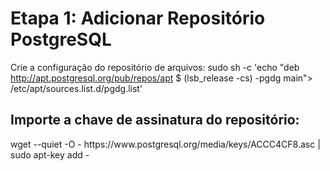 <h1>Etapa 1: Adicionar Repositório PostgreSQL</h1>

Crie a configuração do repositório de arquivos:
sudo sh -c 'echo "deb http://apt.postgresql.org/pub/repos/apt $ (lsb_release -cs) -pgdg main"> /etc/apt/sources.list.d/pgdg.list'
  
<h2>Importe a chave de assinatura do repositório:</h2>
<span>
wget --quiet -O - https://www.postgresql.org/media/keys/ACCC4CF8.asc | sudo apt-key add -
</span>
